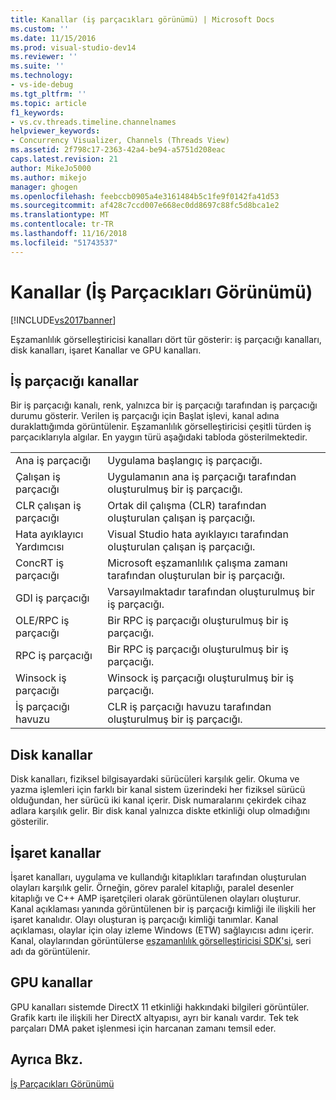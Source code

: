 ```yaml
---
title: Kanallar (iş parçacıkları görünümü) | Microsoft Docs
ms.custom: ''
ms.date: 11/15/2016
ms.prod: visual-studio-dev14
ms.reviewer: ''
ms.suite: ''
ms.technology:
- vs-ide-debug
ms.tgt_pltfrm: ''
ms.topic: article
f1_keywords:
- vs.cv.threads.timeline.channelnames
helpviewer_keywords:
- Concurrency Visualizer, Channels (Threads View)
ms.assetid: 2f798c17-2363-42a4-be94-a5751d208eac
caps.latest.revision: 21
author: MikeJo5000
ms.author: mikejo
manager: ghogen
ms.openlocfilehash: feebccb0905a4e3161484b5c1fe9f0142fa41d53
ms.sourcegitcommit: af428c7ccd007e668ec0dd8697c88fc5d8bca1e2
ms.translationtype: MT
ms.contentlocale: tr-TR
ms.lasthandoff: 11/16/2018
ms.locfileid: "51743537"
---
```

# <a name="channels-threads-view"></a>Kanallar (İş Parçacıkları Görünümü)
[!INCLUDE[vs2017banner](../includes/vs2017banner.md)]

Eşzamanlılık görselleştiricisi kanalları dört tür gösterir: iş parçacığı kanalları, disk kanalları, işaret Kanallar ve GPU kanalları.  
  
## <a name="thread-channels"></a>İş parçacığı kanallar  
 Bir iş parçacığı kanalı, renk, yalnızca bir iş parçacığı tarafından iş parçacığı durumu gösterir. Verilen iş parçacığı için Başlat işlevi, kanal adına duraklattığımda görüntülenir. Eşzamanlılık görselleştiricisi çeşitli türden iş parçacıklarıyla algılar. En yaygın türü aşağıdaki tabloda gösterilmektedir.  
  
|||  
|-|-|  
|Ana iş parçacığı|Uygulama başlangıç iş parçacığı.|  
|Çalışan iş parçacığı|Uygulamanın ana iş parçacığı tarafından oluşturulmuş bir iş parçacığı.|  
|CLR çalışan iş parçacığı|Ortak dil çalışma (CLR) tarafından oluşturulan çalışan iş parçacığı.|  
|Hata ayıklayıcı Yardımcısı|Visual Studio hata ayıklayıcı tarafından oluşturulan çalışan iş parçacığı.|  
|ConcRT iş parçacığı|Microsoft eşzamanlılık çalışma zamanı tarafından oluşturulan bir iş parçacığı.|  
|GDI iş parçacığı|Varsayılmaktadır tarafından oluşturulmuş bir iş parçacığı.|  
|OLE/RPC iş parçacığı|Bir RPC iş parçacığı oluşturulmuş bir iş parçacığı.|  
|RPC iş parçacığı|Bir RPC iş parçacığı oluşturulmuş bir iş parçacığı.|  
|Winsock iş parçacığı|Winsock iş parçacığı oluşturulmuş bir iş parçacığı.|  
|İş parçacığı havuzu|CLR iş parçacığı havuzu tarafından oluşturulmuş bir iş parçacığı.|  
  
## <a name="disk-channels"></a>Disk kanallar  
 Disk kanalları, fiziksel bilgisayardaki sürücüleri karşılık gelir. Okuma ve yazma işlemleri için farklı bir kanal sistem üzerindeki her fiziksel sürücü olduğundan, her sürücü iki kanal içerir. Disk numaralarını çekirdek cihaz adlara karşılık gelir. Bir disk kanal yalnızca diskte etkinliği olup olmadığını gösterilir.  
  
## <a name="marker-channels"></a>İşaret kanallar  
 İşaret kanalları, uygulama ve kullandığı kitaplıkları tarafından oluşturulan olayları karşılık gelir. Örneğin, görev paralel kitaplığı, paralel desenler kitaplığı ve C++ AMP işaretçileri olarak görüntülenen olayları oluşturur. Kanal açıklaması yanında görüntülenen bir iş parçacığı kimliği ile ilişkili her işaret kanalıdır. Olayı oluşturan iş parçacığı kimliği tanımlar. Kanal açıklaması, olaylar için olay izleme Windows (ETW) sağlayıcısı adını içerir. Kanal, olaylarından görüntülerse [eşzamanlılık görselleştiricisi SDK'si](../profiling/concurrency-visualizer-sdk.md), seri adı da görüntülenir.  
  
## <a name="gpu-channels"></a>GPU kanallar  
 GPU kanalları sistemde DirectX 11 etkinliği hakkındaki bilgileri görüntüler.  Grafik kartı ile ilişkili her DirectX altyapısı, ayrı bir kanalı vardır.  Tek tek parçaları DMA paket işlenmesi için harcanan zamanı temsil eder.  
  
## <a name="see-also"></a>Ayrıca Bkz.  
 [İş Parçacıkları Görünümü](../profiling/threads-view-parallel-performance.md)



